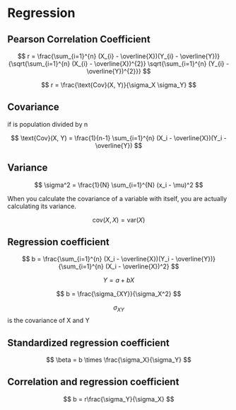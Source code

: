 # Regression

## Pearson Correlation Coefficient

$$
r = \frac{\sum_{i=1}^{n} (X_{i} - \overline{X})(Y_{i} - \overline{Y})}{\sqrt{\sum_{i=1}^{n} (X_{i} - \overline{X})^{2}} \sqrt{\sum_{i=1}^{n} (Y_{i} - \overline{Y})^{2}}}
$$

$$
r = \frac{\text{Cov}(X, Y)}{\sigma_X \sigma_Y}
$$

## Covariance

if is population divided by n

$$
\text{Cov}(X, Y) = \frac{1}{n-1} \sum_{i=1}^{n} (X_i - \overline{X})(Y_i - \overline{Y})
$$

## Variance
$$
\sigma^2 = \frac{1}{N} \sum_{i=1}^{N} (x_i - \mu)^2
$$

When you calculate the covariance of a variable with itself, you are actually calculating its variance.

$$
\text{cov}(X, X) = \text{var}(X)
$$

## Regression coefficient

$$
b = \frac{\sum_{i=1}^{n} (X_i - \overline{X})(Y_i - \overline{Y})}{\sum_{i=1}^{n} (X_i - \overline{X})^2}
$$

$$
Y = a + bX
$$

$$
b = \frac{\sigma_{XY}}{\sigma_X^2}
$$

$$ \sigma_{XY} $$ is the covariance of X and Y

## Standardized regression coefficient

$$
\beta = b \times \frac{\sigma_X}{\sigma_Y}
$$

## Correlation and regression coefficient

$$
b = r\frac{\sigma_Y}{\sigma_X}
$$



